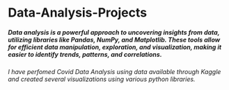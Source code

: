 # Data-Analysis-Projects
##### Data analysis is a powerful approach to uncovering insights from data, utilizing libraries like Pandas, NumPy, and Matplotlib. These tools allow for efficient data manipulation, exploration, and visualization, making it easier to identify trends, patterns, and correlations. 
###### I have perfomed Covid Data Analysis using data available through Kaggle and created several visualizations using various python libraries.
